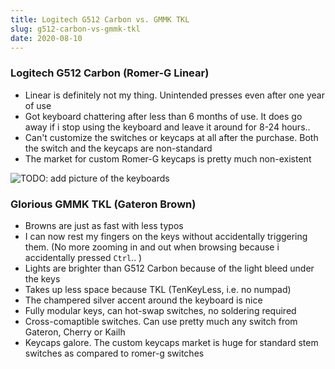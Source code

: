 ```yaml
---
title: Logitech G512 Carbon vs. GMMK TKL
slug: g512-carbon-vs-gmmk-tkl
date: 2020-08-10
---
```


### Logitech G512 Carbon (Romer-G Linear)

- Linear is definitely not my thing. Unintended presses even after one year of use
- Got keyboard chattering after less than 6 months of use. It does go away if i stop using the keyboard and leave it around for 8-24 hours..
- Can't customize the switches or keycaps at all after the purchase. Both the switch and the keycaps are non-standard
- The market for custom Romer-G keycaps is pretty much non-existent

![TODO: add picture of the keyboards]()

### Glorious GMMK TKL (Gateron Brown)

- Browns are just as fast with less typos
- I can now rest my fingers on the keys without accidentally triggering them. (No more zooming in and out when browsing because i accidentally pressed `Ctrl`.. )
- Lights are brighter than G512 Carbon because of the light bleed under the keys
- Takes up less space because TKL (TenKeyLess, i.e. no numpad)
- The champered silver accent around the keyboard is nice
- Fully modular keys, can hot-swap switches, no soldering required
- Cross-comaptible switches. Can use pretty much any switch from Gateron, Cherry or Kailh
- Keycaps galore. The custom keycaps market is huge for standard stem switches as compared to romer-g switches
